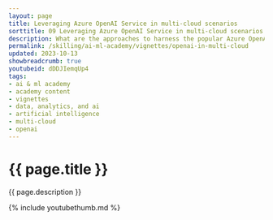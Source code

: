 ```yaml
---
layout: page
title: Leveraging Azure OpenAI Service in multi-cloud scenarios
sorttitle: 09 Leveraging Azure OpenAI Service in multi-cloud scenarios
description: What are the approaches to harness the popular Azure OpenAI Service for building enterprise-grade applications on AWS, GCP, or alternative cloud platforms? Typical business use cases include content generation, summarization, code generation, information discovery and knowledge mining.
permalink: /skilling/ai-ml-academy/vignettes/openai-in-multi-cloud
updated: 2023-10-13
showbreadcrumb: true
youtubeid: dDDJIemqUp4
tags: 
- ai & ml academy
- academy content
- vignettes
- data, analytics, and ai
- artificial intelligence
- multi-cloud
- openai
---
```


# {{ page.title }}

{{ page.description }}

{% include youtubethumb.md %}